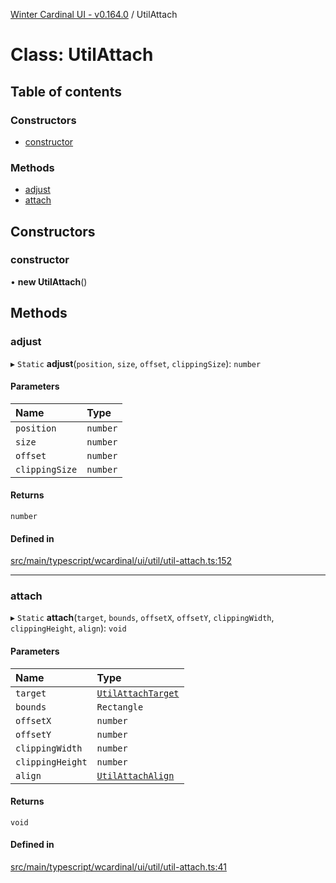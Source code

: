 [Winter Cardinal UI - v0.164.0](../index.md) / UtilAttach

# Class: UtilAttach

## Table of contents

### Constructors

- [constructor](UtilAttach.md#constructor)

### Methods

- [adjust](UtilAttach.md#adjust)
- [attach](UtilAttach.md#attach)

## Constructors

### constructor

• **new UtilAttach**()

## Methods

### adjust

▸ `Static` **adjust**(`position`, `size`, `offset`, `clippingSize`): `number`

#### Parameters

| Name | Type |
| :------ | :------ |
| `position` | `number` |
| `size` | `number` |
| `offset` | `number` |
| `clippingSize` | `number` |

#### Returns

`number`

#### Defined in

[src/main/typescript/wcardinal/ui/util/util-attach.ts:152](https://github.com/winter-cardinal/winter-cardinal-ui/blob/v0.164.0/src/main/typescript/wcardinal/ui/util/util-attach.ts#L152)

___

### attach

▸ `Static` **attach**(`target`, `bounds`, `offsetX`, `offsetY`, `clippingWidth`, `clippingHeight`, `align`): `void`

#### Parameters

| Name | Type |
| :------ | :------ |
| `target` | [`UtilAttachTarget`](../interfaces/UtilAttachTarget.md) |
| `bounds` | `Rectangle` |
| `offsetX` | `number` |
| `offsetY` | `number` |
| `clippingWidth` | `number` |
| `clippingHeight` | `number` |
| `align` | [`UtilAttachAlign`](../index.md#utilattachalign) |

#### Returns

`void`

#### Defined in

[src/main/typescript/wcardinal/ui/util/util-attach.ts:41](https://github.com/winter-cardinal/winter-cardinal-ui/blob/v0.164.0/src/main/typescript/wcardinal/ui/util/util-attach.ts#L41)

